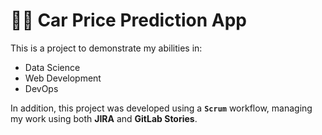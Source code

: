 # 🚗💸 Car Price Prediction App

This is a project to demonstrate my abilities in:
* Data Science
* Web Development
* DevOps

In addition, this project was developed using a __`Scrum`__ workflow, managing my work using both __JIRA__ and __GitLab Stories__.

